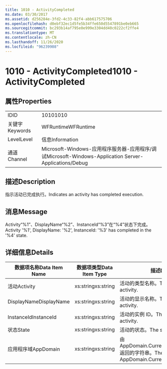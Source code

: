 ```yaml
---
title: 1010 - ActivityCompleted
ms.date: 03/30/2017
ms.assetid: d256284e-3fd2-4c33-82f4-abb617575706
ms.openlocfilehash: d0ebf32ec1d5fe5b34ffe650d5547891be0eb665
ms.sourcegitcommit: bc293b14af795e0e999e3304dd40c0222cf2ffe4
ms.translationtype: MT
ms.contentlocale: zh-CN
ms.lasthandoff: 11/26/2020
ms.locfileid: "96239908"
---
```

# <a name="1010---activitycompleted"></a><span data-ttu-id="0b61b-102">1010 - ActivityCompleted</span><span class="sxs-lookup"><span data-stu-id="0b61b-102">1010 - ActivityCompleted</span></span>

## <a name="properties"></a><span data-ttu-id="0b61b-103">属性</span><span class="sxs-lookup"><span data-stu-id="0b61b-103">Properties</span></span>  
  
|||  
|-|-|  
|<span data-ttu-id="0b61b-104">ID</span><span class="sxs-lookup"><span data-stu-id="0b61b-104">ID</span></span>|<span data-ttu-id="0b61b-105">1010</span><span class="sxs-lookup"><span data-stu-id="0b61b-105">1010</span></span>|  
|<span data-ttu-id="0b61b-106">关键字</span><span class="sxs-lookup"><span data-stu-id="0b61b-106">Keywords</span></span>|<span data-ttu-id="0b61b-107">WFRuntime</span><span class="sxs-lookup"><span data-stu-id="0b61b-107">WFRuntime</span></span>|  
|<span data-ttu-id="0b61b-108">Level</span><span class="sxs-lookup"><span data-stu-id="0b61b-108">Level</span></span>|<span data-ttu-id="0b61b-109">信息</span><span class="sxs-lookup"><span data-stu-id="0b61b-109">Information</span></span>|  
|<span data-ttu-id="0b61b-110">通道</span><span class="sxs-lookup"><span data-stu-id="0b61b-110">Channel</span></span>|<span data-ttu-id="0b61b-111">Microsoft-Windows-应用程序服务器-应用程序/调试</span><span class="sxs-lookup"><span data-stu-id="0b61b-111">Microsoft-Windows-Application Server-Applications/Debug</span></span>|  
  
## <a name="description"></a><span data-ttu-id="0b61b-112">描述</span><span class="sxs-lookup"><span data-stu-id="0b61b-112">Description</span></span>  

 <span data-ttu-id="0b61b-113">指示活动已完成执行。</span><span class="sxs-lookup"><span data-stu-id="0b61b-113">Indicates an activity has completed execution.</span></span>  
  
## <a name="message"></a><span data-ttu-id="0b61b-114">消息</span><span class="sxs-lookup"><span data-stu-id="0b61b-114">Message</span></span>  

 <span data-ttu-id="0b61b-115">Activity“%1”、DisplayName“%2”、InstanceId“%3”在“%4”状态下完成。</span><span class="sxs-lookup"><span data-stu-id="0b61b-115">Activity '%1', DisplayName: '%2', InstanceId: '%3' has completed in the '%4' state.</span></span>  
  
## <a name="details"></a><span data-ttu-id="0b61b-116">详细信息</span><span class="sxs-lookup"><span data-stu-id="0b61b-116">Details</span></span>  
  
|<span data-ttu-id="0b61b-117">数据项名称</span><span class="sxs-lookup"><span data-stu-id="0b61b-117">Data Item Name</span></span>|<span data-ttu-id="0b61b-118">数据项类型</span><span class="sxs-lookup"><span data-stu-id="0b61b-118">Data Item Type</span></span>|<span data-ttu-id="0b61b-119">描述</span><span class="sxs-lookup"><span data-stu-id="0b61b-119">Description</span></span>|  
|--------------------|--------------------|-----------------|  
|<span data-ttu-id="0b61b-120">活动</span><span class="sxs-lookup"><span data-stu-id="0b61b-120">Activity</span></span>|<span data-ttu-id="0b61b-121">xs:string</span><span class="sxs-lookup"><span data-stu-id="0b61b-121">xs:string</span></span>|<span data-ttu-id="0b61b-122">活动的类型名称。</span><span class="sxs-lookup"><span data-stu-id="0b61b-122">The type name of the activity.</span></span>|  
|<span data-ttu-id="0b61b-123">DisplayName</span><span class="sxs-lookup"><span data-stu-id="0b61b-123">DisplayName</span></span>|<span data-ttu-id="0b61b-124">xs:string</span><span class="sxs-lookup"><span data-stu-id="0b61b-124">xs:string</span></span>|<span data-ttu-id="0b61b-125">活动的显示名称。</span><span class="sxs-lookup"><span data-stu-id="0b61b-125">The display name of the activity.</span></span>|  
|<span data-ttu-id="0b61b-126">InstanceId</span><span class="sxs-lookup"><span data-stu-id="0b61b-126">InstanceId</span></span>|<span data-ttu-id="0b61b-127">xs:string</span><span class="sxs-lookup"><span data-stu-id="0b61b-127">xs:string</span></span>|<span data-ttu-id="0b61b-128">活动的实例 ID。</span><span class="sxs-lookup"><span data-stu-id="0b61b-128">The instance id of the activity.</span></span>|  
|<span data-ttu-id="0b61b-129">状态</span><span class="sxs-lookup"><span data-stu-id="0b61b-129">State</span></span>|<span data-ttu-id="0b61b-130">xs:string</span><span class="sxs-lookup"><span data-stu-id="0b61b-130">xs:string</span></span>|<span data-ttu-id="0b61b-131">活动的状态。</span><span class="sxs-lookup"><span data-stu-id="0b61b-131">The state of the activity.</span></span>|  
|<span data-ttu-id="0b61b-132">应用程序域</span><span class="sxs-lookup"><span data-stu-id="0b61b-132">AppDomain</span></span>|<span data-ttu-id="0b61b-133">xs:string</span><span class="sxs-lookup"><span data-stu-id="0b61b-133">xs:string</span></span>|<span data-ttu-id="0b61b-134">由 AppDomain.CurrentDomain.FriendlyName 返回的字符串。</span><span class="sxs-lookup"><span data-stu-id="0b61b-134">The string returned by AppDomain.CurrentDomain.FriendlyName.</span></span>|
